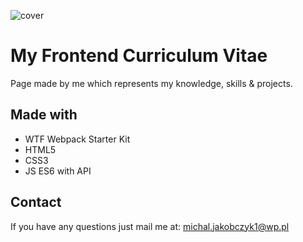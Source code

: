![cover](https://michaljakobczyk1.github.io/cv/cv.png)

# My Frontend Curriculum Vitae

Page made by me which represents my knowledge, skills & projects.

## Made with

- WTF Webpack Starter Kit
- HTML5
- CSS3
- JS ES6 with API
## Contact

If you have any questions just mail me at: michal.jakobczyk1@wp.pl


